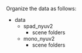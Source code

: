 Organize the data as follows:
+ data
  + spad_nyuv2
    + scene folders
  + mono_nyuv2
    + scene folders
